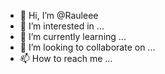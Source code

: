 - 👋 Hi, I’m @Rauleee
- 👀 I’m interested in ...
- 🌱 I’m currently learning ...
- 💞️ I’m looking to collaborate on ...
- 📫 How to reach me ...

<!---
Rauleee/Rauleee is a ✨ special ✨ repository because its `README.md` (this file) appears on your GitHub profile.
You can click the Preview link to take a look at your changes.
--->
